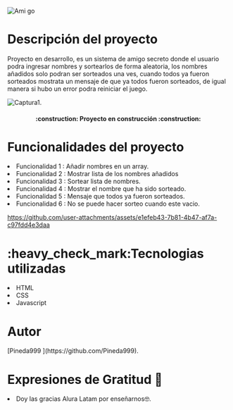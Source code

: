 ![Ami go](https://github.com/user-attachments/assets/5618f119-5d9b-4662-a953-7a4a7bf52574)


<h1>Descripción del proyecto</h1>

<p>
  Proyecto en desarrollo, es un sistema de amigo secreto donde el usuario podra ingresar nombres
  y sortearlos de forma aleatoria, los nombres añadidos solo podran ser sorteados una ves, cuando todos
  ya fueron sorteados mostrata un mensaje de que ya todos fueron sorteados, de igual manera si hubo un error podra reiniciar el juego.
</p>

![Captura1](https://github.com/user-attachments/assets/4b7a9ff8-e960-4601-9b4b-fa495afc44f1).

<h4 align="center">
:construction: Proyecto en construcción :construction:
</h4>

<h1>Funcionalidades del proyecto</h1>
  <li>Funcionalidad 1 : Añadir nombres en un array.</li>
  <li>Funcionalidad 2 : Mostrar lista de los nombres añadidos</li>
  <li>Funcionalidad 3 : Sortear lista de nombres.</li>
  <li>Funcionalidad 4 : Mostrar el nombre que ha sido sorteado.</li>
  <li>Funcionalidad 5 : Mensaje que todos ya fueron sorteados.</li>
  <li>Funcionalidad 6 : No se puede hacer sorteo cuando este vacio.</li>

https://github.com/user-attachments/assets/e1efeb43-7b81-4b47-af7a-c97fdd4e3daa


  <h1>:heavy_check_mark:Tecnologias utilizadas</h1>
  <li> HTML </li>
  <li> CSS </li>
  <li>Javascript </li>

  <h1>Autor</h1>
  [Pineda999 ](https://github.com/Pineda999).

  <h1>Expresiones de Gratitud 🎁</h1>
  <li>Doy las gracias Alura Latam  por enseñarnos🤓.</li>
